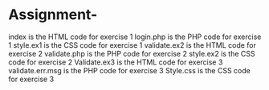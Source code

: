 # Assignment- 
index is the HTML code for exercise 1
login.php is the PHP code for exercise 1
style.ex1 is the CSS code for exercise 1
validate.ex2 is the HTML code for exercise 2
validate.php is the PHP code for exercise 2
style.ex2 is the CSS code for exercise 2
Validate.ex3 is the HTML code for exercise 3
validate.err.msg is the PHP code for exercise 3 
Style.css is the CSS code for exercise 3
